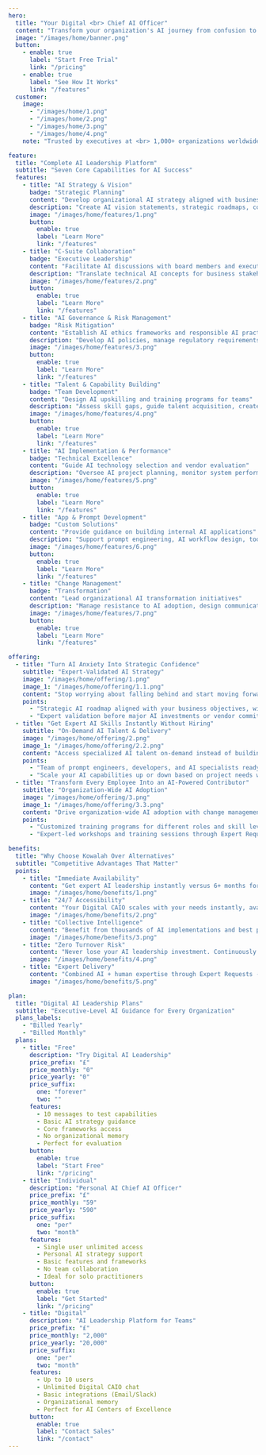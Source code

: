 ```yaml
---
hero:
  title: "Your Digital <br> Chief AI Officer"
  content: "Transform your organization's AI journey from confusion to confidence with executive-level expertise available 24/7. Get immediate access to strategic AI leadership without the cost and complexity of hiring a human CAIO."
  image: "/images/home/banner.png"
  button:
    - enable: true
      label: "Start Free Trial"
      link: "/pricing"
    - enable: true
      label: "See How It Works"
      link: "/features"
  customer:
    image:
      - "/images/home/1.png"
      - "/images/home/2.png"
      - "/images/home/3.png"
      - "/images/home/4.png"
    note: "Trusted by executives at <br> 1,000+ organizations worldwide"

feature:
  title: "Complete AI Leadership Platform"
  subtitle: "Seven Core Capabilities for AI Success"
  features:
    - title: "AI Strategy & Vision"
      badge: "Strategic Planning"
      content: "Develop organizational AI strategy aligned with business objectives"
      description: "Create AI vision statements, strategic roadmaps, conduct readiness assessments, and build compelling business cases for AI investments."
      image: "/images/home/features/1.png"
      button:
        enable: true
        label: "Learn More"
        link: "/features"
    - title: "C-Suite Collaboration"
      badge: "Executive Leadership"
      content: "Facilitate AI discussions with board members and executives"
      description: "Translate technical AI concepts for business stakeholders, manage expectations, and coordinate cross-functional AI initiatives."
      image: "/images/home/features/2.png"
      button:
        enable: true
        label: "Learn More"
        link: "/features"
    - title: "AI Governance & Risk Management"
      badge: "Risk Mitigation"
      content: "Establish AI ethics frameworks and responsible AI practices"
      description: "Develop AI policies, manage regulatory requirements, implement risk assessment strategies, and create incident response procedures."
      image: "/images/home/features/3.png"
      button:
        enable: true
        label: "Learn More"
        link: "/features"
    - title: "Talent & Capability Building"
      badge: "Team Development"
      content: "Design AI upskilling and training programs for teams"
      description: "Assess skill gaps, guide talent acquisition, create literacy programs, and develop AI change management strategies."
      image: "/images/home/features/4.png"
      button:
        enable: true
        label: "Learn More"
        link: "/features"
    - title: "AI Implementation & Performance"
      badge: "Technical Excellence"
      content: "Guide AI technology selection and vendor evaluation"
      description: "Oversee AI project planning, monitor system performance, manage infrastructure decisions, and coordinate integration with existing systems."
      image: "/images/home/features/5.png"
      button:
        enable: true
        label: "Learn More"
        link: "/features"
    - title: "App & Prompt Development"
      badge: "Custom Solutions"
      content: "Provide guidance on building internal AI applications"
      description: "Support prompt engineering, AI workflow design, tool customization, and integration of AI capabilities into business processes."
      image: "/images/home/features/6.png"
      button:
        enable: true
        label: "Learn More"
        link: "/features"
    - title: "Change Management"
      badge: "Transformation"
      content: "Lead organizational AI transformation initiatives"
      description: "Manage resistance to AI adoption, design communication strategies, support business process redesign, and facilitate adoption across departments."
      image: "/images/home/features/7.png"
      button:
        enable: true
        label: "Learn More"
        link: "/features"

offering:
  - title: "Turn AI Anxiety Into Strategic Confidence"
    subtitle: "Expert-Validated AI Strategy"
    image: "/images/home/offering/1.png"
    image_1: "/images/home/offering/1.1.png"
    content: "Stop worrying about falling behind and start moving forward with expert-validated AI strategy that avoids costly mistakes. Get 24/7 access to executive-level AI expertise without executive-level investment."
    points:
      - "Strategic AI roadmap aligned with your business objectives, with proven frameworks that eliminate guesswork and trial-and-error."
      - "Expert validation before major AI investments or vendor commitments, plus board-ready progress reports and risk assessments."
  - title: "Get Expert AI Skills Instantly Without Hiring"
    subtitle: "On-Demand AI Talent & Delivery"
    image: "/images/home/offering/2.png"
    image_1: "/images/home/offering/2.2.png"
    content: "Access specialized AI talent on-demand instead of building expensive internal teams or waiting for lengthy recruitment. Expert Requests deliver actual work."
    points:
      - "Team of prompt engineers, developers, and AI specialists ready to execute prompts, GPTs, custom apps, and training sessions."
      - "Scale your AI capabilities up or down based on project needs with no hiring delays, onboarding costs, or turnover risk."
  - title: "Transform Every Employee Into an AI-Powered Contributor"
    subtitle: "Organization-Wide AI Adoption"
    image: "/images/home/offering/3.png"
    image_1: "/images/home/offering/3.3.png"
    content: "Drive organization-wide AI adoption with change management that gets your entire workforce engaged and productive with AI."
    points:
      - "Customized training programs for different roles and skill levels, with change management frameworks that overcome resistance."
      - "Expert-led workshops and training sessions through Expert Requests, plus prebuilt Kowalah GPTs to accelerate core work tasks."

benefits:
  title: "Why Choose Kowalah Over Alternatives"
  subtitle: "Competitive Advantages That Matter"
  points:
    - title: "Immediate Availability"
      content: "Get expert AI leadership instantly versus 6+ months for executive search. No waiting, no recruitment delays."
      image: "/images/home/benefits/1.png"
    - title: "24/7 Accessibility"
      content: "Your Digital CAIO scales with your needs instantly, available whenever strategic decisions need to be made."
      image: "/images/home/benefits/2.png"
    - title: "Collective Intelligence"
      content: "Benefit from thousands of AI implementations and best practices, not just one executive's limited experience."
      image: "/images/home/benefits/3.png"
    - title: "Zero Turnover Risk"
      content: "Never lose your AI leadership investment. Continuously evolving capabilities that grow smarter over time."
      image: "/images/home/benefits/4.png"
    - title: "Expert Delivery"
      content: "Combined AI + human expertise through Expert Requests - get actual work done, not just advice."
      image: "/images/home/benefits/5.png"

plan:
  title: "Digital AI Leadership Plans"
  subtitle: "Executive-Level AI Guidance for Every Organization"
  plans_labels:
    - "Billed Yearly"
    - "Billed Monthly"
  plans:
    - title: "Free"
      description: "Try Digital AI Leadership"
      price_prefix: "£"
      price_monthly: "0"
      price_yearly: "0"
      price_suffix:
        one: "forever"
        two: ""
      features:
        - 10 messages to test capabilities
        - Basic AI strategy guidance
        - Core frameworks access
        - No organizational memory
        - Perfect for evaluation
      button:
        enable: true
        label: "Start Free"
        link: "/pricing"
    - title: "Individual"
      description: "Personal AI Chief AI Officer"
      price_prefix: "£"
      price_monthly: "59"
      price_yearly: "590"
      price_suffix:
        one: "per"
        two: "month"
      features:
        - Single user unlimited access
        - Personal AI strategy support
        - Basic features and frameworks
        - No team collaboration
        - Ideal for solo practitioners
      button:
        enable: true
        label: "Get Started"
        link: "/pricing"
    - title: "Digital"
      description: "AI Leadership Platform for Teams"
      price_prefix: "£"
      price_monthly: "2,000"
      price_yearly: "20,000"
      price_suffix:
        one: "per"
        two: "month"
      features:
        - Up to 10 users
        - Unlimited Digital CAIO chat
        - Basic integrations (Email/Slack)
        - Organizational memory
        - Perfect for AI Centers of Excellence
      button:
        enable: true
        label: "Contact Sales"
        link: "/contact"
---
```

